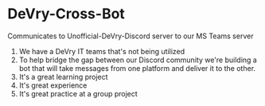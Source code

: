 # DeVry-Cross-Bot
Communicates to Unofficial-DeVry-Discord server to our MS Teams server

1. We have a DeVry IT teams that's not being utilized
2. To help bridge the gap between our Discord community we're building a bot that will take messages from one platform and deliver it to the other.
3. It's a great learning project
4. It's great experience
5. It's great practice at a group project
